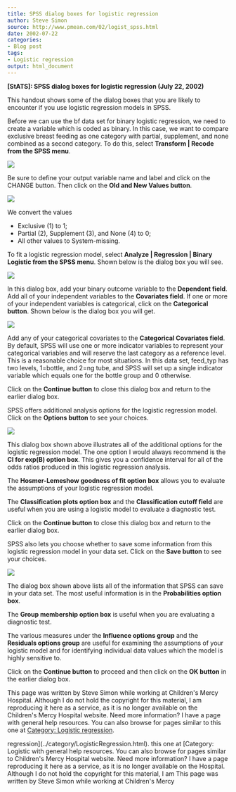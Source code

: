 ```yaml
---
title: SPSS dialog boxes for logistic regression
author: Steve Simon
source: http://www.pmean.com/02/logist_spss.html
date: 2002-07-22
categories:
- Blog post
tags:
- Logistic regression
output: html_document
---
```

****[StATS]:** SPSS dialog boxes for logistic
regression (July 22, 2002)**

This handout shows some of the dialog boxes that you are likely to
encounter if you use logistic regression models in SPSS.

Before we can use the bf data set for binary logistic regression, we
need to create a variable which is coded as binary. In this case, we
want to compare exclusive breast feeding as one category with partial,
supplement, and none combined as a second category. To do this, select
**Transform | Recode from the SPSS menu**.

![](http://www.pmean.com/images/images/02/logist_spss01.gif)

Be sure to define your output variable name and label and click on the
CHANGE button. Then click on the **Old and New Values button**.

![](http://www.pmean.com/images/images/02/logist_spss02.gif)

We convert the values

-   Exclusive (1) to 1;
-   Partial (2), Supplement (3), and None (4) to 0;
-   All other values to System-missing.

To fit a logistic regression model, select **Analyze | Regression |
Binary Logistic from the SPSS menu**. Shown below is the dialog box
you will see.

![](http://www.pmean.com/images/images/02/logist_spss03.gif)

In this dialog box, add your binary outcome variable to the
**Dependent field**. Add all of your independent variables to the
**Covariates field**. If one or more of your independent variables is
categorical, click on the **Categorical button**. Shown below is the
dialog box you will get.

![](http://www.pmean.com/images/images/02/logist_spss04.gif)

Add any of your categorical covariates to the **Categorical Covariates
field**. By default, SPSS will use one or more indicator variables to
represent your categorical variables and will reserve the last
category as a reference level. This is a reasonable choice for most
situations. In this data set, feed_typ has two levels, 1=bottle, and
2=ng tube, and SPSS will set up a single indicator variable which
equals one for the bottle group and 0 otherwise.

Click on the **Continue button** to close this dialog box and return
to the earlier dialog box.

SPSS offers additional analysis options for the logistic regression
model. Click on the **Options button** to see your choices.

![](http://www.pmean.com/images/images/02/logist_spss05.gif)

This dialog box shown above illustrates all of the additional options
for the logistic regression model. The one option I would always
recommend is the **CI for exp(B) option box**. This gives you a
confidence interval for all of the odds ratios produced in this
logistic regression analysis.

The **Hosmer-Lemeshow goodness of fit option box** allows you to
evaluate the assumptions of your logistic regression model.

The **Classification plots option box** and the **Classification
cutoff field** are useful when you are using a logistic model to
evaluate a diagnostic test.

Click on the **Continue button** to close this dialog box and return
to the earlier dialog box.

SPSS also lets you choose whether to save some information from this
logistic regression model in your data set. Click on the **Save
button** to see your choices.

![](http://www.pmean.com/images/images/02/logist_spss06.gif)

The dialog box shown above lists all of the information that SPSS can
save in your data set. The most useful information is in the
**Probabilities option box**.

The **Group membership option box** is useful when you are evaluating
a diagnostic test.

The various measures under the **Influence options group** and the
**Residuals options group** are useful for examining the assumptions
of your logistic model and for identifying individual data values
which the model is highly sensitive to.

Click on the **Continue button** to proceed and then click on the **OK
button** in the earlier dialog box.

This page was written by Steve Simon while working at Children's Mercy
Hospital. Although I do not hold the copyright for this material, I am
reproducing it here as a service, as it is no longer available on the
Children's Mercy Hospital website. Need more information? I have a page
with general help resources. You can also browse for pages similar to
this one at [Category: Logistic
regression](../category/LogisticRegression.html).
<!---More--->
regression](../category/LogisticRegression.html).
this one at [Category: Logistic
with general help resources. You can also browse for pages similar to
Children's Mercy Hospital website. Need more information? I have a page
reproducing it here as a service, as it is no longer available on the
Hospital. Although I do not hold the copyright for this material, I am
This page was written by Steve Simon while working at Children's Mercy

<!---Do not use
****[StATS]:** SPSS dialog boxes for logistic
This page was written by Steve Simon while working at Children's Mercy
Hospital. Although I do not hold the copyright for this material, I am
reproducing it here as a service, as it is no longer available on the
Children's Mercy Hospital website. Need more information? I have a page
with general help resources. You can also browse for pages similar to
this one at [Category: Logistic
regression](../category/LogisticRegression.html).
--->

